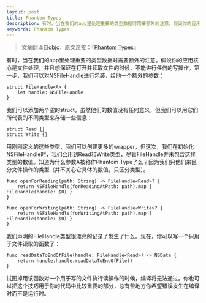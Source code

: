 ```yaml
---
layout: post
title: Phantom Types
description: 有时，当在我们的app里处理重要的类型数据时需要额外的注意。假设你的应用核心是文件处理，并且想保证在打开并读取文件的时候，不能进行任何的写操作。第一步，我们可以对NSFileHandle进行包装，给他一个额外的参数...
keywords: Phantom Types
---
```


>文章翻译自[objc](http://www.objc.io)，原文连接：『[Phantom Types](http://www.objc.io/snippets/13.html)』

有时，当在我们的app里处理重要的类型数据时需要额外的注意。假设你的应用核心是文件处理，并且想保证在打开并读取文件的时候，不能进行任何的写操作。第一步，我们可以对NSFileHandle进行包装，给他一个额外的参数：

	struct FileHandle<A> {
    	let handle: NSFileHandle
	}
	
我们可以添加两个空的struct，虽然他们的数值没有任何意义，但我们可以用它们所代表的不同类型来存储一些信息：

	struct Read {}
	struct Write {}

用刚刚定义的这些类型，我们可以创建更多的wrapper，但这次，我们在初始化NSFileHandle时，我们会用到Read和Write类型，尽管FileHandle并未包含这样类型的数值。知道为什么参数A被称作Phantom Type了么？因为我们只他们来区分文件操作的类型（并不关心它具体的数值，只区分类型）。

	func openForReading(path: String) -> FileHandle<Read>? {
    	return NSFileHandle(forReadingAtPath: path).map { FileHandle(handle: $0) }
	}

	func openForWriting(path: String) -> FileHandle<Write>? {
    	return NSFileHandle(forWritingAtPath: path).map { FileHandle(handle: $0) }
	}
	
我们声明的FileHandle类型很漂亮的记录了发生了什么。现在，你可以写一个只用于文件读取的函数了：

	func readDataToEndOfFile(handle: FileHandle<Read>) -> NSData {
    	return handle.handle.readDataToEndOfFile()
	}

试图掉用该函数对一个用于写的文件执行读操作的时候，编译将无法通过。你也可以把这个技巧用于你的代码中比较重要的部分，总有些地方你希望错误发生在编译时而不是运行时。
